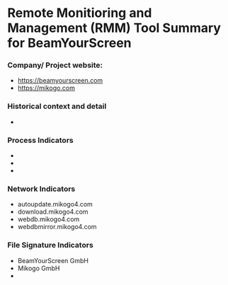 # Remote Monitioring and Management (RMM) Tool Summary for BeamYourScreen

### Company/ Project website:
- https://beamyourscreen.com
- https://mikogo.com

### Historical context and detail
- 

### Process Indicators
- 
- 
- 

### Network Indicators
- autoupdate.mikogo4.com
- download.mikogo4.com
- webdb.mikogo4.com
- webdbmirror.mikogo4.com


### File Signature Indicators
- BeamYourScreen GmbH
- Mikogo GmbH
-
